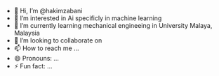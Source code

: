- 👋 Hi, I’m @hakimzabani
- 👀 I’m interested in Ai specificly in machine learning
- 🌱 I’m currently learning mechanical engineeing in University Malaya, Malaysia
- 💞️ I’m looking to collaborate on 
- 📫 How to reach me ...
- 😄 Pronouns: ...
- ⚡ Fun fact: ...

<!---
hakimzabani/hakimzabani is a ✨ special ✨ repository because its `README.md` (this file) appears on your GitHub profile.
You can click the Preview link to take a look at your changes.
--->
